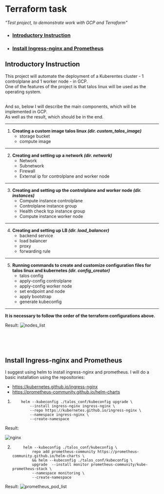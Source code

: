 # Terraform task

*"Test project, to demonstrate work with GCP and Terraform"*

- ### **[Introductory Instruction](#introductory-instruction)**
- ### **[Install Ingress-nginx and Prometheus](#install-ingress-nginx-and-prometheus)**

## Introductory Instruction

This project will automate the deployment of a Kuberentes cluster - 1 controlplane and 1 worker node - in GCP.\
One of the features of the project is that talos linux will be used as the operating system. 

\
And so, below I will describe the main components, which will be implemented in GCP. \
As well as the result, which should be in the end.

---

1. **Creating a custom image talos linux *(dir. custom_talos_image)***
    - storage bucket
    - compute image 
---
2. **Creating and setting up a network *(dir. network)***
    - Network
    - Subnetwork
    - Firewall
    - External ip for controlplane and worker node
---
3. **Creating and setting up the controlplane and worker node *(dir. instances)***
    - Compute instance controlplane
    - Controlplane instance group
    - Health check tcp instance group
    - Compute instance worker node
---
4. **Creating and setting up LB *(dir. load_balancer)***
    - backend service
    - load balancer
    - proxy
    - forwarding rule
---
5. **Running commands to create and customize configuration files for talos linux and kubernetes *(dir. config_creator)***
    - talos config
    - apply-config controlplane
    - apply-config worker node
    - set endpoint and node
    - apply bootstrap
    - generate kubeconfig
---

**It is necessary to follow the order of the terraform configurations above.** 

Result:
![nodes_list](https://user-images.githubusercontent.com/42673508/225827044-49c62348-24dc-4516-946b-f526d38b5424.png)

<br>
<br>
<br>

## Install Ingress-nginx and Prometheus

I suggest using helm to install ingress-nginx and prometheus.
I will do a basic installation using the repositories:
 - https://kubernetes.github.io/ingress-nginx
 - https://prometheus-community.github.io/helm-charts


 1. ```
        helm --kubeconfig ./talos_conf/kubeconfig upgrade \
            --install ingress-nginx ingress-nginx \
            --repo https://kubernetes.github.io/ingress-nginx \
            --namespace ingress-nginx \
            --create-namespace
    ```


Result:

![nginx](https://user-images.githubusercontent.com/42673508/225827060-43707085-790d-4e35-9e98-68d4a37e07f0.png)




2. ```
        helm --kubeconfig ./talos_conf/kubeconfig \
            repo add prometheus-community https://prometheus-community.github.io/helm-charts \
            && helm --kubeconfig ./talos_conf/kubeconfig \
            upgrade  --install monitor prometheus-community/kube-prometheus-stack \
            --namespace monitoring \
            --create-namespace

   ```


Result:
![prometheus_pod_list](https://user-images.githubusercontent.com/42673508/225827072-12ae794b-8dd3-49b5-a2c0-27de2a2e6dbc.png)



